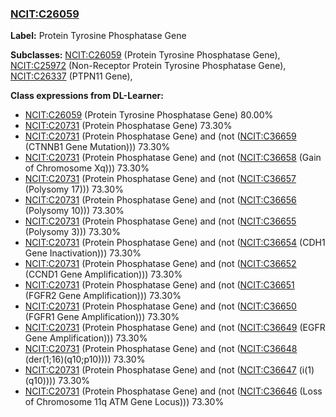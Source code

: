 
### [NCIT:C26059](http://purl.obolibrary.org/obo/NCIT_C26059)
**Label:** Protein Tyrosine Phosphatase Gene

**Subclasses:** [NCIT:C26059](http://purl.obolibrary.org/obo/NCIT_C26059) (Protein Tyrosine Phosphatase Gene), [NCIT:C25972](http://purl.obolibrary.org/obo/NCIT_C25972) (Non-Receptor Protein Tyrosine Phosphatase Gene), [NCIT:C26337](http://purl.obolibrary.org/obo/NCIT_C26337) (PTPN11 Gene), 

**Class expressions from DL-Learner:**

- [NCIT:C26059](http://purl.obolibrary.org/obo/NCIT_C26059) (Protein Tyrosine Phosphatase Gene) 80.00%
- [NCIT:C20731](http://purl.obolibrary.org/obo/NCIT_C20731) (Protein Phosphatase Gene) 73.30%
- [NCIT:C20731](http://purl.obolibrary.org/obo/NCIT_C20731) (Protein Phosphatase Gene) and (not ([NCIT:C36659](http://purl.obolibrary.org/obo/NCIT_C36659) (CTNNB1 Gene Mutation))) 73.30%
- [NCIT:C20731](http://purl.obolibrary.org/obo/NCIT_C20731) (Protein Phosphatase Gene) and (not ([NCIT:C36658](http://purl.obolibrary.org/obo/NCIT_C36658) (Gain of Chromosome Xq))) 73.30%
- [NCIT:C20731](http://purl.obolibrary.org/obo/NCIT_C20731) (Protein Phosphatase Gene) and (not ([NCIT:C36657](http://purl.obolibrary.org/obo/NCIT_C36657) (Polysomy 17))) 73.30%
- [NCIT:C20731](http://purl.obolibrary.org/obo/NCIT_C20731) (Protein Phosphatase Gene) and (not ([NCIT:C36656](http://purl.obolibrary.org/obo/NCIT_C36656) (Polysomy 10))) 73.30%
- [NCIT:C20731](http://purl.obolibrary.org/obo/NCIT_C20731) (Protein Phosphatase Gene) and (not ([NCIT:C36655](http://purl.obolibrary.org/obo/NCIT_C36655) (Polysomy 3))) 73.30%
- [NCIT:C20731](http://purl.obolibrary.org/obo/NCIT_C20731) (Protein Phosphatase Gene) and (not ([NCIT:C36654](http://purl.obolibrary.org/obo/NCIT_C36654) (CDH1 Gene Inactivation))) 73.30%
- [NCIT:C20731](http://purl.obolibrary.org/obo/NCIT_C20731) (Protein Phosphatase Gene) and (not ([NCIT:C36652](http://purl.obolibrary.org/obo/NCIT_C36652) (CCND1 Gene Amplification))) 73.30%
- [NCIT:C20731](http://purl.obolibrary.org/obo/NCIT_C20731) (Protein Phosphatase Gene) and (not ([NCIT:C36651](http://purl.obolibrary.org/obo/NCIT_C36651) (FGFR2 Gene Amplification))) 73.30%
- [NCIT:C20731](http://purl.obolibrary.org/obo/NCIT_C20731) (Protein Phosphatase Gene) and (not ([NCIT:C36650](http://purl.obolibrary.org/obo/NCIT_C36650) (FGFR1 Gene Amplification))) 73.30%
- [NCIT:C20731](http://purl.obolibrary.org/obo/NCIT_C20731) (Protein Phosphatase Gene) and (not ([NCIT:C36649](http://purl.obolibrary.org/obo/NCIT_C36649) (EGFR Gene Amplification))) 73.30%
- [NCIT:C20731](http://purl.obolibrary.org/obo/NCIT_C20731) (Protein Phosphatase Gene) and (not ([NCIT:C36648](http://purl.obolibrary.org/obo/NCIT_C36648) (der(1;16)(q10;p10)))) 73.30%
- [NCIT:C20731](http://purl.obolibrary.org/obo/NCIT_C20731) (Protein Phosphatase Gene) and (not ([NCIT:C36647](http://purl.obolibrary.org/obo/NCIT_C36647) (i(1)(q10)))) 73.30%
- [NCIT:C20731](http://purl.obolibrary.org/obo/NCIT_C20731) (Protein Phosphatase Gene) and (not ([NCIT:C36646](http://purl.obolibrary.org/obo/NCIT_C36646) (Loss of Chromosome 11q ATM Gene Locus))) 73.30%


